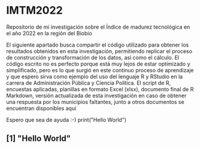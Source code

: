 # IMTM2022
Repositorio de mi investigación sobre el Índice de madurez tecnológica en el año 2022 en la región del Biobío

El siguiente apartado busca compartir el código utilizado para obtener los resultados 
obtenidos en esta investigación, permitiendo replicar el proceso de construcción y 
transformación de los datos, así como el cálculo. El código escrito no es perfecto 
porque está muy lejos de estar optimizado y simplificado, pero es lo que surgió en este 
continuo proceso de aprendizaje y que espero sirva como ejemplo del uso del lenguaje 
R y RStudio en la carrera de Administración Pública y Ciencia Política. 
El script de R, encuestas aplicadas, planillas en formato Excel (xlsx), documento final 
de R Markdown, versión actualizada de esta investigación en caso de obtener una 
respuesta por los municipios faltantes, junto a otros documentos se encuentran 
disponibles aquí 

Espero que sea de ayuda :-)
print("Hello World")
## [1] "Hello World"